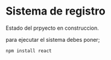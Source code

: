 <h1>Sistema de registro </h1>

Estado del prpyecto en construccion.

para ejecutar el sistema debes poner;

```npm install react```
